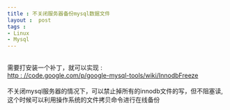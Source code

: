 ```yaml
---
title : 不关闭服务器备份mysql数据文件
layout :  post
tags : 
- Linux
- Mysql
---
```

<div> <br/>需要打安装一个补丁，就可以实现 : <br/><a href="http : //code.google.com/p/google-mysql-tools/wiki/InnodbFreeze" target="_blank">http : //code.google.com/p/google-mysql-tools/wiki/InnodbFreeze</a><br/><br/>不关闭mysql服务器的情况下，可以禁止掉所有的innodb文件的写，但不阻塞读,这个时候可以利用操作系统的文件拷贝命令进行在线备份 </div>